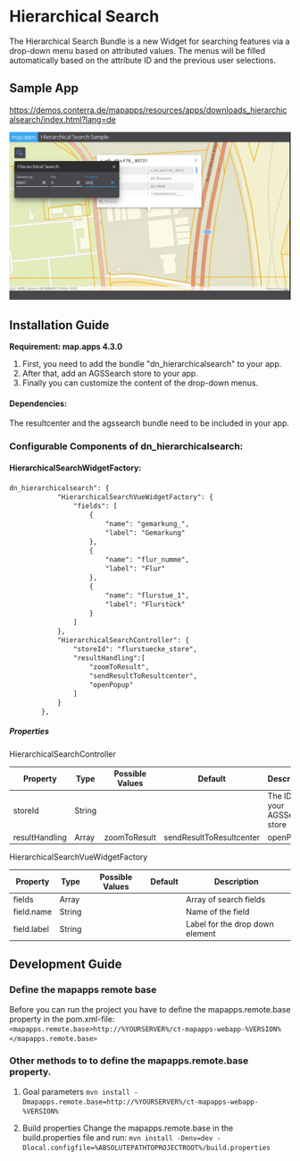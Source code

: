 # Hierarchical Search
The Hierarchical Search Bundle is a new Widget for searching features via a drop-down menu based on attributed values.
The menus will be filled automatically based on the attribute ID and the previous user selections.

## Sample App
https://demos.conterra.de/mapapps/resources/apps/downloads_hierarchicalsearch/index.html?lang=de 

![Screenshot Sample App Hierarchical Search](https://github.com/conterra/mapapps-hierarchical-search/blob/master/Screenshot.PNG)

## Installation Guide
**Requirement: map.apps 4.3.0**

1. First, you need to add the bundle "dn_hierarchicalsearch" to your app.
2. After that, add an AGSSearch store to your app.
3. Finally you can customize the content of the drop-down menus.
#### Dependencies:
The resultcenter and the agssearch bundle need to be included in your app.



### Configurable Components of dn_hierarchicalsearch:
#### HierarchicalSearchWidgetFactory:
``` 
dn_hierarchicalsearch": {
            "HierarchicalSearchVueWidgetFactory": {
                "fields": [
                    {
                        "name": "gemarkung_",
                        "label": "Gemarkung"
                    },
                    {
                        "name": "flur_numme",
                        "label": "Flur"
                    },
                    {
                        "name": "flurstue_1",
                        "label": "Flurstück"
                    }
                ]
            },
            "HierarchicalSearchController": {
                "storeId": "flurstuecke_store",
                "resultHandling":[
                    "zoomToResult",
                    "sendResultToResultcenter",
                    "openPopup"
                ]
            }
        },
```

##### Properties
HierarchicalSearchController

 | Property                       | Type    | Possible Values                                    | Default            | Description                                                      |
 |--------------------------------|---------|----------------------------------------------------|--------------------|------------------------------------------------------------------|
 | storeId                        | String  |                                                    |                    | The ID of your AGSSearch store                                   |
 | resultHandling                 | Array   | zoomToResult | sendResultToResultcenter | openPopup|                    | Array of result handling                                         |
 

 HierarchicalSearchVueWidgetFactory
 
| Property                       | Type    | Possible Values               | Default            | Description                                                      |
 |--------------------------------|---------|-------------------------------|--------------------|------------------------------------------------------------------|
 | fields                         | Array   |                               |                    | Array of search fields                                           |
 | field.name                     | String  |                               |                    | Name of the field                                                |
 | field.label                    | String  |                               |                    | Label for the drop down element                                  |

## Development Guide
### Define the mapapps remote base
Before you can run the project you have to define the mapapps.remote.base property in the pom.xml-file:
`<mapapps.remote.base>http://%YOURSERVER%/ct-mapapps-webapp-%VERSION%</mapapps.remote.base>`

### Other methods to to define the mapapps.remote.base property.
1. Goal parameters
`mvn install -Dmapapps.remote.base=http://%YOURSERVER%/ct-mapapps-webapp-%VERSION%`

2. Build properties
Change the mapapps.remote.base in the build.properties file and run:
`mvn install -Denv=dev -Dlocal.configfile=%ABSOLUTEPATHTOPROJECTROOT%/build.properties`
